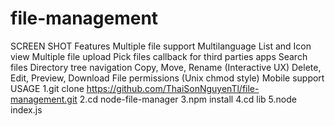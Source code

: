 # file-management
SCREEN SHOT
Features
Multiple file support
Multilanguage
List and Icon view
Multiple file upload
Pick files callback for third parties apps
Search files
Directory tree navigation
Copy, Move, Rename (Interactive UX)
Delete, Edit, Preview, Download
File permissions (Unix chmod style)
Mobile support
USAGE
  1.git clone https://github.com/ThaiSonNguyenTl/file-management.git
  2.cd node-file-manager
  3.npm install
  4.cd lib
  5.node index.js
  
